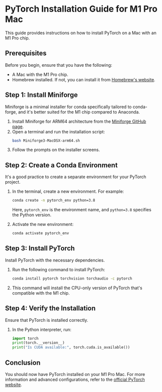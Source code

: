 
# PyTorch Installation Guide for M1 Pro Mac

This guide provides instructions on how to install PyTorch on a Mac with an M1 Pro chip.

## Prerequisites

Before you begin, ensure that you have the following:

- A Mac with the M1 Pro chip.
- Homebrew installed. If not, you can install it from [Homebrew's website](https://brew.sh/).

## Step 1: Install Miniforge

Miniforge is a minimal installer for conda specifically tailored to conda-forge, and it's better suited for the M1 chip compared to Anaconda.

1. Install Miniforge for ARM64 architecture from the [Miniforge GitHub page](https://github.com/conda-forge/miniforge#miniforge3).
2. Open a terminal and run the installation script:
   ```bash
   bash Miniforge3-MacOSX-arm64.sh
   ```
3. Follow the prompts on the installer screens.

## Step 2: Create a Conda Environment

It's a good practice to create a separate environment for your PyTorch project.

1. In the terminal, create a new environment. For example:
   ```bash
   conda create -n pytorch_env python=3.8
   ```
   Here, `pytorch_env` is the environment name, and `python=3.8` specifies the Python version.

2. Activate the new environment:
   ```bash
   conda activate pytorch_env
   ```

## Step 3: Install PyTorch

Install PyTorch with the necessary dependencies.

1. Run the following command to install PyTorch:
   ```bash
   conda install pytorch torchvision torchaudio -c pytorch
   ```
2. This command will install the CPU-only version of PyTorch that's compatible with the M1 chip.

## Step 4: Verify the Installation

Ensure that PyTorch is installed correctly.

1. In the Python interpreter, run:
   ```python
   import torch
   print(torch.__version__)
   print("Is CUDA available:", torch.cuda.is_available())
   ```

## Conclusion

You should now have PyTorch installed on your M1 Pro Mac. For more information and advanced configurations, refer to the [official PyTorch website](https://pytorch.org/).
